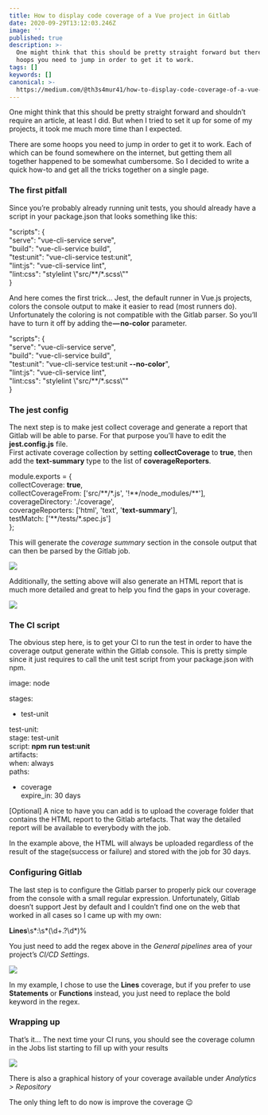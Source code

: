 ```yaml
---
title: How to display code coverage of a Vue project in Gitlab
date: 2020-09-29T13:12:03.246Z
image: ''
published: true
description: >-
  One might think that this should be pretty straight forward but there are some
  hoops you need to jump in order to get it to work.
tags: []
keywords: []
canonical: >-
  https://medium.com/@th3s4mur41/how-to-display-code-coverage-of-a-vue-project-in-gitlab-9d1510a3e794
---
```


One might think that this should be pretty straight forward and shouldn’t require an article, at least I did. But when I tried to set it up for some of my projects, it took me much more time than I expected.

There are some hoops you need to jump in order to get it to work. Each of which can be found somewhere on the internet, but getting them all together happened to be somewhat cumbersome. So I decided to write a quick how-to and get all the tricks together on a single page.

### The first pitfall

Since you’re probably already running unit tests, you should already have a script in your package.json that looks something like this:

"scripts": {  
 "serve": "vue-cli-service serve",  
 "build": "vue-cli-service build",  
 "test:unit": "vue-cli-service test:unit",  
 "lint:js": "vue-cli-service lint",  
 "lint:css": "stylelint \\"src/\*\*/\*.scss\\""  
}

And here comes the first trick… Jest, the default runner in Vue.js projects, colors the console output to make it easier to read (most runners do). Unfortunately the coloring is not compatible with the Gitlab parser. So you’ll have to turn it off by adding the **— no-color** parameter.

"scripts": {  
 "serve": "vue-cli-service serve",  
 "build": "vue-cli-service build",  
 "test:unit": "vue-cli-service test:unit **\--no-color**",  
 "lint:js": "vue-cli-service lint",  
 "lint:css": "stylelint \\"src/\*\*/\*.scss\\""  
}

### The jest config

The next step is to make jest collect coverage and generate a report that Gitlab will be able to parse. For that purpose you’ll have to edit the **jest.config.js** file.  
First activate coverage collection by setting **collectCoverage** to **true**, then add the **text-summary** type to the list of **coverageReporters**.

module.exports = {  
 collectCoverage: **true**,  
 collectCoverageFrom: \['src/\*\*/\*.js', '!\*\*/node_modules/\*\*'\],  
 coverageDirectory: './coverage',  
 coverageReporters: \['html', 'text', '**text-summary**'\],  
 testMatch: \['\*\*/tests/\*.spec.js'\]  
};

This will generate the _coverage summary_ section in the console output that can then be parsed by the Gitlab job.

![](C:\src\test\medium-export\posts\md_1712848580652\img\1__RuwG__Vb8I5voXCXJQUdyjA.png)

Additionally, the setting above will also generate an HTML report that is much more detailed and great to help you find the gaps in your coverage.

![](C:\src\test\medium-export\posts\md_1712848580652\img\1__Zf__yRYHoFIJXUqbZF0fTNQ.png)

### The CI script

The obvious step here, is to get your CI to run the test in order to have the coverage output generate within the Gitlab console. This is pretty simple since it just requires to call the unit test script from your package.json with npm.

image: node

stages:

- test-unit

test-unit:  
 stage: test-unit  
 script: **npm run test:unit**  
 artifacts:  
 when: always  
 paths:

- coverage  
  expire_in: 30 days

\[Optional\] A nice to have you can add is to upload the coverage folder that contains the HTML report to the Gitlab artefacts. That way the detailed report will be available to everybody with the job.

In the example above, the HTML will always be uploaded regardless of the result of the stage(success or failure) and stored with the job for 30 days.

### Configuring Gitlab

The last step is to configure the Gitlab parser to properly pick our coverage from the console with a small regular expression. Unfortunately, Gitlab doesn’t support Jest by default and I couldn’t find one on the web that worked in all cases so I came up with my own:

**Lines**\\s\*:\\s\*(\\d+.?\\d\*)%

You just need to add the regex above in the _General pipelines_ area of your project’s _CI/CD Settings_.

![](C:\src\test\medium-export\posts\md_1712848580652\img\1__uR__wEY2ggABNTc3Hnpg6Pw.png)

In my example, I chose to use the **Lines** coverage, but if you prefer to use **Statements** or **Functions** instead, you just need to replace the bold keyword in the regex.

### Wrapping up

That’s it… The next time your CI runs, you should see the coverage column in the Jobs list starting to fill up with your results

![](C:\src\test\medium-export\posts\md_1712848580652\img\1__98ZWHcJoJIijtzj8NG7yQQ.png)

There is also a graphical history of your coverage available under _Analytics > Repository_

The only thing left to do now is improve the coverage 😉
